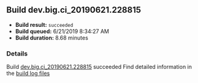 ## Build dev.big.ci_20190621.228815
- **Build result:** `succeeded`
- **Build queued:** 6/21/2019 8:34:27 AM
- **Build duration:** 8.68 minutes
### Details
Build [dev.big.ci_20190621.228815](https://winappstudio.visualstudio.com/web/build.aspx?pcguid=a4ef43be-68ce-4195-a619-079b4d9834c2&builduri=vstfs%3a%2f%2f%2fBuild%2fBuild%2f28815) succeeded
Find detailed information in the [build log files](https://uwpctdiags.blob.core.windows.net/buildlogs/dev.big.ci_20190621.228815_logs.zip)
